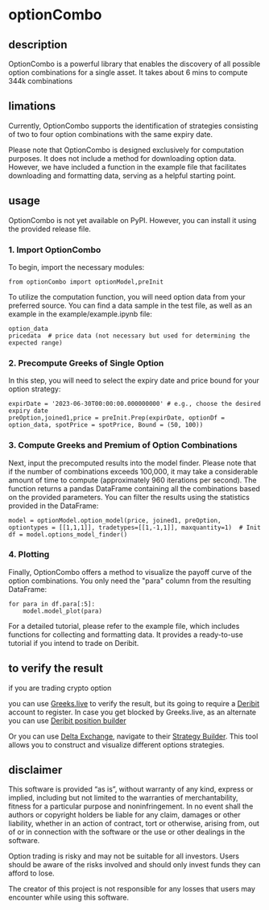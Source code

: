 # optionCombo

## description

OptionCombo is a powerful library that enables the discovery of all possible option combinations for a single asset. It takes about 6 mins to compute 344k combinations

## limations

Currently, OptionCombo supports the identification of strategies consisting of two to four option combinations with the same expiry date.

Please note that OptionCombo is designed exclusively for computation purposes. It does not include a method for downloading option data. However, we have included a function in the example file that facilitates downloading and formatting data, serving as a helpful starting point.

## usage

OptionCombo is not yet available on PyPI. However, you can install it using the provided release file.

### 1. Import OptionCombo

To begin, import the necessary modules:

```
from optionCombo import optionModel,preInit
```
To utilize the computation function, you will need option data from your preferred source. You can find a data sample in the test file, as well as an example in the example/example.ipynb file:
```
option_data
pricedata  # price data (not necessary but used for determining the expected range)
```

### 2. Precompute Greeks of Single Option

In this step, you will need to select the expiry date and price bound for your option strategy:
```
expirDate = '2023-06-30T00:00:00.000000000' # e.g., choose the desired expiry date
preOption,joined1,price = preInit.Prep(expirDate, optionDf = option_data, spotPrice = spotPrice, Bound = (50, 100))
```

### 3. Compute Greeks and Premium of Option Combinations

Next, input the precomputed results into the model finder. Please note that if the number of combinations exceeds 100,000, it may take a considerable amount of time to compute (approximately 960 iterations per second). The function returns a pandas DataFrame containing all the combinations based on the provided parameters. You can filter the results using the statistics provided in the DataFrame:

```
model = optionModel.option_model(price, joined1, preOption, optiontypes = [[1,1,1]], tradetypes=[[1,-1,1]], maxquantity=1)  # Init
df = model.options_model_finder()
```

### 4. Plotting

Finally, OptionCombo offers a method to visualize the payoff curve of the option combinations. You only need the "para" column from the resulting DataFrame:

```
for para in df.para[:5]:
    model.model_plot(para)
```
For a detailed tutorial, please refer to the example file, which includes functions for collecting and formatting data. It provides a ready-to-use tutorial if you intend to trade on Deribit.

## to verify the result
if you are trading crypto option 

you can use [Greeks.live](https://www.greeks.live/#/deribit/tools/pv/ETH) to verify the result, but its going to require a [Deribit](https://www.deribit.com/?reg=18011.8749&q=home) account to register.
In case you get blocked by Greeks.live, as an alternate you can use [Deribit position builder](https://pb.deribit.com/BTC)

Or you can use [Delta Exchange](https://www.delta.exchange/?code=VBQEHF), navigate to their [Strategy Builder](https://www.delta.exchange/optionsdesk?underlying=DELTA%3A.DEXBTUSDT). This tool allows you to construct and visualize different options strategies. 











## disclaimer

This software is provided “as is”, without warranty of any kind, express or implied, including but not limited to the warranties of merchantability, fitness for a particular purpose and noninfringement. In no event shall the authors or copyright holders be liable for any claim, damages or other liability, whether in an action of contract, tort or otherwise, arising from, out of or in connection with the software or the use or other dealings in the software.

Option trading is risky and may not be suitable for all investors. Users should be aware of the risks involved and should only invest funds they can afford to lose.

The creator of this project is not responsible for any losses that users may encounter while using this software.
